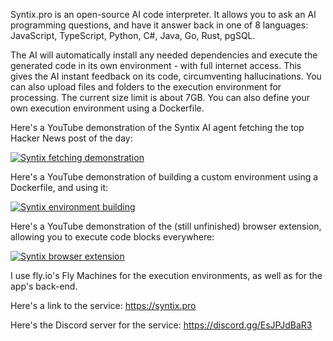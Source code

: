 Syntix.pro is an open-source AI code interpreter. It allows you to ask an AI programming questions, and have it answer back in one of 8 languages: JavaScript, TypeScript, Python, C#, Java, Go, Rust, pgSQL.

The AI will automatically install any needed dependencies and execute the generated code in its own environment - with full internet access. This gives the AI instant feedback on its code, circumventing hallucinations. You can also upload files and folders to the execution environment for processing. The current size limit is about 7GB. You can also define your own execution environment using a Dockerfile.

Here's a YouTube demonstration of the Syntix AI agent fetching the top Hacker News post of the day:

[![Syntix fetching demonstration](https://img.youtube.com/vi/_wcJ7mTNJ0A/0.jpg)](https://www.youtube.com/watch?v=_wcJ7mTNJ0A)

Here's a YouTube demonstration of building a custom environment using a Dockerfile, and using it:

[![Syntix environment building](https://img.youtube.com/vi/JlY0KBnzCzA/0.jpg)](https://www.youtube.com/watch?v=JlY0KBnzCzA)

Here's a YouTube demonstration of the (still unfinished) browser extension, allowing you to execute code blocks everywhere:

[![Syntix browser extension](https://img.youtube.com/vi/WrYfF_y-wvk/0.jpg)](https://www.youtube.com/watch?v=WrYfF_y-wvk)

I use fly.io's Fly Machines for the execution environments, as well as for the app's back-end.

Here's a link to the service: https://syntix.pro

Here's the Discord server for the service: https://discord.gg/EsJPJdBaR3

